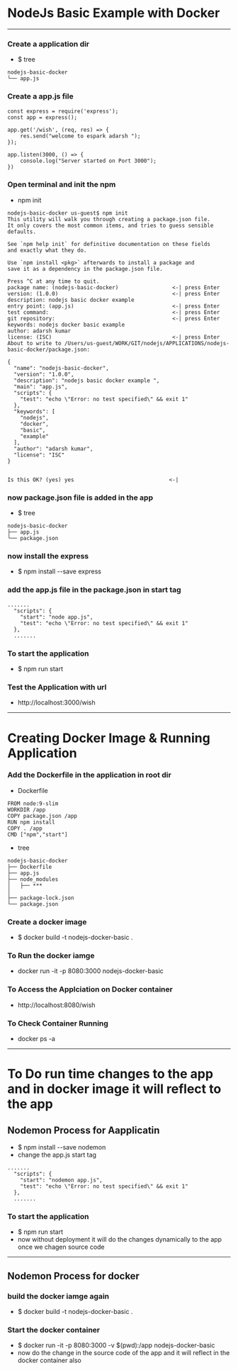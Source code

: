 # NodeJs Basic Example with Docker

---

### Create a application dir

- $ tree

```
nodejs-basic-docker
└── app.js
```

### Create a app.js file

```
const express = require('express');
const app = express();

app.get('/wish', (req, res) => {
    res.send("welcome to espark adarsh ");
});

app.listen(3000, () => {
    console.log("Server started on Port 3000");
})
```

### Open terminal and init the npm

- npm init

```
nodejs-basic-docker us-guest$ npm init
This utility will walk you through creating a package.json file.
It only covers the most common items, and tries to guess sensible defaults.

See `npm help init` for definitive documentation on these fields
and exactly what they do.

Use `npm install <pkg>` afterwards to install a package and
save it as a dependency in the package.json file.

Press ^C at any time to quit.
package name: (nodejs-basic-docker)                 <-| press Enter
version: (1.0.0) 									<-| press Enter
description: nodejs basic docker example
entry point: (app.js)                               <-| press Enter
test command:                                       <-| press Enter
git repository: 									<-| press Enter
keywords: nodejs docker basic example
author: adarsh kumar
license: (ISC)  									<-| press Enter
About to write to /Users/us-guest/WORK/GIT/nodejs/APPLICATIONS/nodejs-basic-docker/package.json:

{
  "name": "nodejs-basic-docker",
  "version": "1.0.0",
  "description": "nodejs basic docker example ",
  "main": "app.js",
  "scripts": {
    "test": "echo \"Error: no test specified\" && exit 1"
  },
  "keywords": [
    "nodejs",
    "docker",
    "basic",
    "example"
  ],
  "author": "adarsh kumar",
  "license": "ISC"
}


Is this OK? (yes) yes                              <-|
```

### now package.json file is added in the app

- $ tree

```
nodejs-basic-docker
├── app.js
└── package.json
```

### now install the express

- $ npm install --save express

### add the app.js file in the package.json in start tag

```
.......
  "scripts": {
    "start": "node app.js",
    "test": "echo \"Error: no test specified\" && exit 1"
  },
  .......
```

### To start the application

- $ npm run start

### Test the Application with url

- http://localhost:3000/wish

---

# Creating Docker Image & Running Application

### Add the Dockerfile in the application in root dir

- Dockerfile

```
FROM node:9-slim
WORKDIR /app
COPY package.json /app
RUN npm install
COPY . /app
CMD ["npm","start"]
```

- tree

```
nodejs-basic-docker
├── Dockerfile
├── app.js
├── node_modules
│   ├── ***
│
├── package-lock.json
└── package.json
```

### Create a docker image

- $ docker build -t nodejs-docker-basic .

### To Run the docker iamge

- docker run -it -p 8080:3000 nodejs-docker-basic

### To Access the Applciation on Docker container

- http://localhost:8080/wish

### To Check Container Running

- docker ps -a

---

# To Do run time changes to the app and in docker image it will reflect to the app

## Nodemon Process for Aapplicatin

- $ npm install --save nodemon
- change the app.js start tag

```
.......
  "scripts": {
    "start": "nodemon app.js",
    "test": "echo \"Error: no test specified\" && exit 1"
  },
  .......
```

### To start the application

- $ npm run start
- now without deployment it will do the changes dynamically to the app once we chagen source code

---

## Nodemon Process for docker

### build the docker iamge again

- $ docker build -t nodejs-docker-basic .

### Start the docker container

- $ docker run -it -p 8080:3000 -v $(pwd):/app nodejs-docker-basic
- now do the change in the source code of the app and it will reflect in the docker container also
